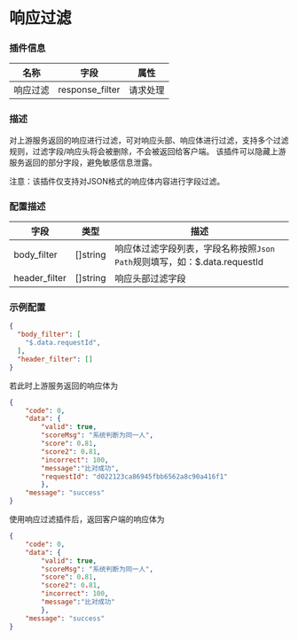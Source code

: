 # 响应过滤

### 插件信息

| 名称    | 字段               | 属性     |
|-------|------------------|--------|
| 响应过滤  | response_filter  | 请求处理   |

### 描述
对上游服务返回的响应进行过滤，可对响应头部、响应体进行过滤，支持多个过滤规则，过滤字段/响应头将会被删除，不会被返回给客户端。
该插件可以隐藏上游服务返回的部分字段，避免敏感信息泄露。

注意：该插件仅支持对JSON格式的响应体内容进行字段过滤。

### 配置描述


| 字段               | 类型            | 描述                                                 |
|------------------|---------------|----------------------------------------------------|
| body_filter      | []string      | 响应体过滤字段列表，字段名称按照`Json Path`规则填写，如：$.data.requestId |
| header_filter    | []string      | 响应头部过滤字段                                           |                                                                   
### 示例配置

```json
{
  "body_filter": [
    "$.data.requestId",
  ],
  "header_filter": []
}
```

若此时上游服务返回的响应体为
```json
{
    "code": 0,
    "data": {
        "valid": true,
        "scoreMsg": "系统判断为同一人",
        "score": 0.81,
        "score2": 0.81,
        "incorrect": 100,
        "message":"比对成功",
        "requestId": "d022123ca86945fbb6562a8c90a416f1"
        },
    "message": "success"
}
```

使用响应过滤插件后，返回客户端的响应体为
```json
{
    "code": 0,
    "data": {
        "valid": true,
        "scoreMsg": "系统判断为同一人",
        "score": 0.81,
        "score2": 0.81,
        "incorrect": 100,
        "message":"比对成功"
        },
    "message": "success"
}
```